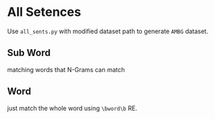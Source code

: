 # All Setences
Use `all_sents.py` with modified dataset path to generate `AMBG` dataset.

## Sub Word
matching words that N-Grams can match

## Word
just match the whole word using `\bword\b` RE.